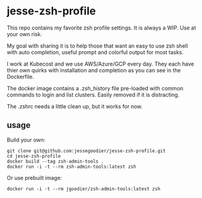 # jesse-zsh-profile

This repo contains my favorite zsh profile settings. It is always a WIP. Use at your own risk.

My goal with sharing it is to help those that want an easy to use zsh shell with auto completion, useful prompt and colorful output for most tasks.

I work at Kubecost and we use AWS/Azure/GCP every day. They each have thier own quirks with installation and completion as you can see in the Dockerfile.

The docker image contains a .zsh_history file pre-loaded with common commands to login and list clusters. Easily removed if it is distracting.

The .zshrc needs a little clean up, but it works for now.

## usage

Build your own:
```
git clone git@github.com:jessegoodier/jesse-zsh-profile.git
cd jesse-zsh-profile
docker build --tag zsh-admin-tools .
docker run -i -t --rm zsh-admin-tools:latest zsh
```

Or use prebuilt image:

```
docker run -i -t --rm jgoodier/zsh-admin-tools:latest zsh
```